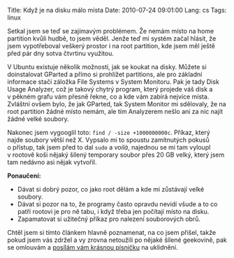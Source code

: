 Title: Když je na disku málo místa
Date: 2010-07-24 09:01:00
Lang: cs
Tags: linux

Setkal jsem se teď se zajímavým problémem. Že nemám místo na home partition kvůli hudbě, to jsem věděl. Jenže teď mi systém začal hlásit, že jsem vypotřeboval veškerý prostor i na root partition, kde jsem měl ještě před pár dny sotva čtvrtinu využitou.

V Ubuntu existuje několik možností, jak se koukat na disky. Můžete si doinstalovat GParted a přímo si prohlížet partitions, ale pro základní informace stačí záložka File Systems v System Monitoru. Pak je tady Disk Usage Analyzer, což je takový chytrý program, který projede váš disk a v pěkném grafu vám přesně řekne, co a kde vám zabírá nejvíce místa. Zvláštní ovšem bylo, že jak GParted, tak System Monitor mi sdělovaly, že na root partition žádné místo nemám, ale tím Analyzerem nešlo ani za nic najít žádné velké soubory.

Nakonec jsem vygooglil toto: `find / -size +1000000000c`. Příkaz, který najde soubory větší než X. Vypsalo mi to spoustu zamítnutých pokusů o přístup, tak jsem před to dal `sudo` a *voilà*, najednou se mi tam vyloupl v rootově koši nějaký šílený temporary soubor přes 20 GB velký, který jsem tam nedávno asi nějak vytvořil.

**Ponaučení:**

-   Dávat si dobrý pozor, co jako root dělám a kde mi zůstávají velké soubory.
-   Dávat si pozor na to, že programy často opravdu nevidí všude a to co patří rootovi je pro ně tabu, i když třeba jen počítají místo na disku.
-   Zapamatovat si užitečný příkaz pro nalezení souborových obrů.

Chtěl jsem si tímto článkem hlavně poznamenat, na co jsem přišel, takže pokud jsem vás zdržel a vy zrovna netoužili po nějaké šílené geekovině, pak se omlouvám a [posílám vám krásnou písničku](http://www.youtube.com/watch?v=GrO5J7TdS7c) na uklidnění.
